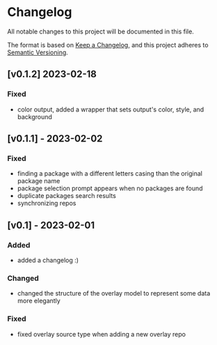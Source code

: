 # Changelog

All notable changes to this project will be documented in this file.

The format is based on [Keep a Changelog](https://keepachangelog.com/en/1.0.0/),
and this project adheres to [Semantic Versioning](https://semver.org/spec/v2.0.0.html).

## [v0.1.2] 2023-02-18

### Fixed

- color output, added a wrapper that sets output's color, style, and background

## [v0.1.1] - 2023-02-02

### Fixed

- finding a package with a different letters casing than the original package name
- package selection prompt appears when no packages are found
- duplicate packages search results
- synchronizing repos

## [v0.1] - 2023-02-01

### Added

- added a changelog :)

### Changed

- changed the structure of the overlay model to represent some data more elegantly

### Fixed

- fixed overlay source type when adding a new overlay repo
